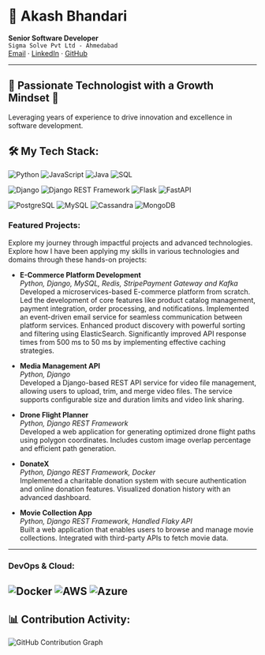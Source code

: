 # 🚀 Akash Bhandari
**Senior Software Developer**  
`Sigma Solve Pvt Ltd - Ahmedabad`  
[Email](mailto:akashrajk54@gmail.com) · [LinkedIn](https://www.linkedin.com/in/akash--bhandari/) · [GitHub](https://github.com/akashrajk54)

---
## 🌟 Passionate Technologist with a Growth Mindset 🌱
Leveraging years of experience to drive innovation and excellence in software development. 

## 🛠 My Tech Stack:

![Python](https://img.shields.io/badge/Python-3776AB?style=flat&logo=python&logoColor=ffffff) ![JavaScript](https://img.shields.io/badge/JavaScript-F7DF1E?style=flat&logo=javascript&logoColor=000000) ![Java](https://img.shields.io/badge/Java-007396?style=flat&logo=java&logoColor=ffffff) ![SQL](https://img.shields.io/badge/SQL-003B57?style=flat&logo=sqlite&logoColor=ffffff)

![Django](https://img.shields.io/badge/Django-092D26?style=flat&logo=django&logoColor=ffffff) ![Django REST Framework](https://img.shields.io/badge/Django%20REST%20Framework-000000?style=flat&logo=django&logoColor=ffffff) ![Flask](https://img.shields.io/badge/Flask-000000?style=flat&logo=flask&logoColor=ffffff) ![FastAPI](https://img.shields.io/badge/FastAPI-009688?style=flat&logo=fastapi&logoColor=ffffff)

![PostgreSQL](https://img.shields.io/badge/PostgreSQL-4169E1?style=flat&logo=postgresql&logoColor=ffffff) ![MySQL](https://img.shields.io/badge/MySQL-0000FF?style=flat&logo=mysql&logoColor=ffffff) ![Cassandra](https://img.shields.io/badge/Cassandra-1287B1?style=flat&logo=apache-cassandra&logoColor=ffffff) ![MongoDB](https://img.shields.io/badge/MongoDB-47A248?style=flat&logo=mongodb&logoColor=ffffff)

### Featured Projects: 
Explore my journey through impactful projects and advanced technologies. Explore how I have been applying my skills in various technologies and domains through these hands-on projects: 

- **E-Commerce Platform Development**  
  *Python, Django, MySQL, Redis, StripePayment Gateway and Kafka*  
  Developed a microservices-based E-commerce platform from scratch. Led the development of core features like product catalog management, payment integration, order processing, and notifications. Implemented an event-driven email service for seamless communication between platform services. Enhanced product discovery with powerful sorting and filtering using ElasticSearch. Significantly improved API response times from 500 ms to 50 ms by implementing effective caching strategies.

- **Media Management API**  
  *Python, Django*  
  Developed a Django-based REST API service for video file management, allowing users to upload, trim, and merge video files. The service supports configurable size and duration limits and video link sharing.

- **Drone Flight Planner**  
  *Python, Django REST Framework*  
  Developed a web application for generating optimized drone flight paths using polygon coordinates. Includes custom image overlap percentage and efficient path generation.

- **DonateX**  
  *Python, Django REST Framework, Docker*  
  Implemented a charitable donation system with secure authentication and online donation features. Visualized donation history with an advanced dashboard.

- **Movie Collection App**  
  *Python, Django REST Framework, Handled Flaky API*  
  Built a web application that enables users to browse and manage movie collections. Integrated with third-party APIs to fetch movie data.

---

### **DevOps & Cloud:**
![Docker](https://img.shields.io/badge/Docker-2496ED?style=flat&logo=docker&logoColor=ffffff) ![AWS](https://img.shields.io/badge/AWS-232F3E?style=flat&logo=amazonaws&logoColor=ffffff) ![Azure](https://img.shields.io/badge/Azure-0078D4?style=flat&logo=microsoftazure&logoColor=ffffff)
---

## 📊 Contribution Activity:
![GitHub Contribution Graph](https://github.com/akashrajk54.png)






















<!--
**akashrajk54/akashrajk54** is a ✨ _special_ ✨ repository because its `README.md` (this file) appears on your GitHub profile.

Here are some ideas to get you started:

- 🔭 I’m currently working on ...
- 🌱 I’m currently learning ...
- 👯 I’m looking to collaborate on ...
- 🤔 I’m looking for help with ...
- 💬 Ask me about ...
- 📫 How to reach me: ...
- 😄 Pronouns: ...
- ⚡ Fun fact: ...
-->
